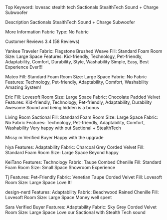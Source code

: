 Top Keyword: lovesac stealth tech
Sactionals StealthTech Sound + Charge Subwoofer

Description
Sactionals StealthTech Sound + Charge Subwoofer

More Information
Fabric Type: No Fabric

Customer Reviews
3.4 (58 Reviews)

Yankee Traveler
Fabric: Flagstone Brushed Weave
Fill: Standard Foam
Room Size: Large Space
Features: Kid-friendly, Technology, Pet-friendly, Adaptability, Comfort, Durability, Style, Washability
Simple, Easy, Best Experience Ever!!!

Mateo
Fill: Standard Foam
Room Size: Large Space
Fabric: No Fabric
Features: Technology, Pet-friendly, Adaptability, Comfort, Washability
Amazing System!

Eric
Fill: Lovesoft
Room Size: Large Space
Fabric: Chocolate Padded Velvet
Features: Kid-friendly, Technology, Pet-friendly, Adaptability, Durability
Awesome Sound and being hidden is a bonus

Living Room Sactional
Fill: Standard Foam
Room Size: Large Space
Fabric: No Fabric
Features: Technology, Pet-friendly, Adaptability, Comfort, Washability
Very happy with out Sactional + StealthTech

Missy m
Verified Buyer
Happy with the upgrade

hiya
Features: Adaptability
Fabric: Charcoal Grey Corded Velvet
Fill: Standard Foam
Room Size: Large Space
Beyond happy

KeiTano
Features: Technology
Fabric: Taupe Combed Chenille
Fill: Standard Foam
Room Size: Small Space
Showroom Experience

Tj
Features: Pet-Friendly
Fabric: Venetian Taupe Corded Velvet
Fill: Lovesoft
Room Size: Large Space
Love It!

design-nerd
Features: Adaptability
Fabric: Beachwood Rained Chenille
Fill: Lovesoft
Room Size: Large Space
Money well spent

Sara
Verified Buyer
Features: Adaptability
Fabric: Sky Grey Corded Velvet
Room Size: Large Space
Love our Sactional with Stealth Tech sound